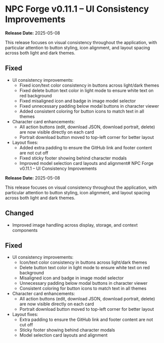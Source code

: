 # NPC Forge v0.11.1 – UI Consistency Improvements

**Release Date:** 2025-05-08

This release focuses on visual consistency throughout the application, with particular attention to button styling, icon alignment, and layout spacing across both light and dark themes.

## Fixed
- UI consistency improvements:
  - Fixed icon/text color consistency in buttons across light/dark themes
  - Fixed delete button text color in light mode to ensure white text on red background
  - Fixed misaligned icon and badge in image model selector
  - Fixed unnecessary padding below modal buttons in character viewer
  - Added consistent coloring for button icons to match text in all themes
- Character card enhancements:
  - All action buttons (edit, download JSON, download portrait, delete) are now visible directly on each card
  - Portrait download button moved to top-left corner for better layout
- Layout fixes:
  - Added extra padding to ensure the GitHub link and footer content are not cut off
  - Fixed sticky footer showing behind character modals
  - Improved model selection card layouts and alignment# NPC Forge v0.11.1 – UI Consistency Improvements

**Release Date:** 2025-05-08

This release focuses on visual consistency throughout the application, with particular attention to button styling, icon alignment, and layout spacing across both light and dark themes.

## Changed
- Improved image handling across display, storage, and context components

## Fixed
- UI consistency improvements:
  - Icon/text color consistency in buttons across light/dark themes
  - Delete button text color in light mode to ensure white text on red background
  - Misaligned icon and badge in image model selector
  - Unnecessary padding below modal buttons in character viewer
  - Consistent coloring for button icons to match text in all themes
- Character card enhancements:
  - All action buttons (edit, download JSON, download portrait, delete) are now visible directly on each card
  - Portrait download button moved to top-left corner for better layout
- Layout fixes:
  - Extra padding to ensure the GitHub link and footer content are not cut off
  - Sticky footer showing behind character modals
  - Model selection card layouts and alignment

